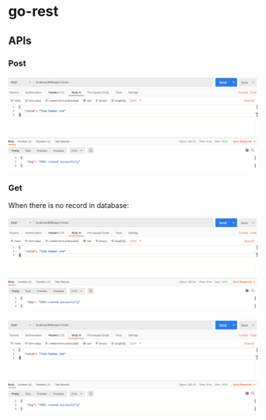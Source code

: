 # go-rest

## APIs

### Post

![](docs/post.png)

### Get

When there is no record in database:

![](docs/post.png)

![](docs/post.png)
